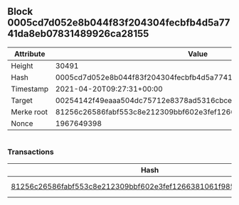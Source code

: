 ## Block 0005cd7d052e8b044f83f204304fecbfb4d5a7741da8eb07831489926ca28155

Attribute | Value
--- | ---
Height | 30491
Hash | 0005cd7d052e8b044f83f204304fecbfb4d5a7741da8eb07831489926ca28155
Timestamp | 2021-04-20T09:27:31+00:00
Target | 00254142f49eaaa504dc75712e8378ad5316cbcead634704b3734b6271167cc4
Merke root | 81256c26586fabf553c8e212309bbf602e3fef1266381061f98560e1bd67b03b
Nonce | 1967649398

```

```

### Transactions

Hash | Amount
--- | ---
[81256c26586fabf553c8e212309bbf602e3fef1266381061f98560e1bd67b03b](81256c26586fabf553c8e212309bbf602e3fef1266381061f98560e1bd67b03b.md) | 10.00000000 SKEPTI 
